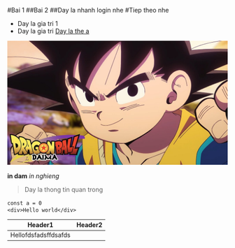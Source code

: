 #Bai 1
##Bai 2
##Day la nhanh login nhe
#Tiep theo nhe
- Day la gia tri 1
- Day la gia tri 
[Day la the a](google.com
)

![Day la anh SonGoKu](./anh1.jpg)

**in dam**
*in nghieng*
> Day la thong tin quan trong
```
const a = 0
<div>Hello world</div>
```

|Header1|Header2|
|------|--------|
|Hellofdsfadsffdsafds